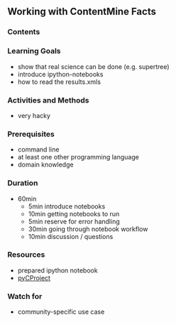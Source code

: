 ## Working with ContentMine Facts

### Contents

### Learning Goals

* show that real science can be done (e.g. supertree)
* introduce ipython-notebooks
* how to read the results.xmls

### Activities and Methods

* very hacky

### Prerequisites

* command line
* at least one other programming language
* domain knowledge

### Duration

* 60min
  * 5min introduce notebooks
  * 10min getting notebooks to run
  * 5min reserve for error handling
  * 30min going through notebook workflow
  * 10min discussion / questions

### Resources

* prepared ipython notebook
* [pyCProject](https://github.com/ContentMine/pyCProject/blob/master/source/readctree.py)

### Watch for

* community-specific use case
